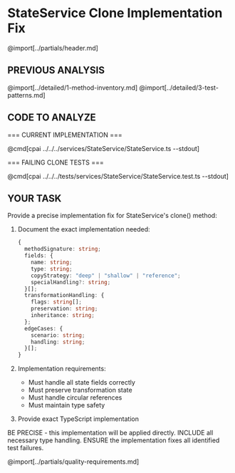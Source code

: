 # StateService Clone Implementation Fix

@import[../partials/header.md]

## PREVIOUS ANALYSIS

@import[../detailed/1-method-inventory.md]
@import[../detailed/3-test-patterns.md]

## CODE TO ANALYZE

=== CURRENT IMPLEMENTATION ===

@cmd[cpai ../../../services/StateService/StateService.ts --stdout]

=== FAILING CLONE TESTS ===

@cmd[cpai ../../../tests/services/StateService/StateService.test.ts --stdout]

## YOUR TASK

Provide a precise implementation fix for StateService's clone() method:

1. Document the exact implementation needed:
   ```typescript
   {
     methodSignature: string;
     fields: {
       name: string;
       type: string;
       copyStrategy: "deep" | "shallow" | "reference";
       specialHandling?: string;
     }[];
     transformationHandling: {
       flags: string[];
       preservation: string;
       inheritance: string;
     };
     edgeCases: {
       scenario: string;
       handling: string;
     }[];
   }
   ```

2. Implementation requirements:
   - Must handle all state fields correctly
   - Must preserve transformation state
   - Must handle circular references
   - Must maintain type safety

3. Provide exact TypeScript implementation

BE PRECISE - this implementation will be applied directly.
INCLUDE all necessary type handling.
ENSURE the implementation fixes all identified test failures.

@import[../partials/quality-requirements.md] 